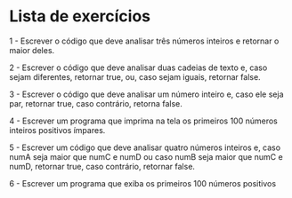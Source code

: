 # Lista de exercícios

1 - Escrever o código que deve analisar três números inteiros e retornar o maior
deles.

2 - Escrever o código que deve analisar duas cadeias de texto e, caso sejam
diferentes, retornar true, ou, caso sejam iguais, retornar false.

3 - Escrever o código que deve analisar um número inteiro e, caso ele seja par,
retornar true, caso contrário, retorna false.

4 - Escrever um programa que imprima na tela os primeiros 100 números
inteiros positivos ímpares.

5 - Escrever um código que deve analisar quatro números inteiros e, caso numA
seja maior que numC e numD ou caso numB seja maior que numC e numD,
retornar true, caso contrário, retornar false.

6 - Escrever um programa que exiba os primeiros 100 números positivos
